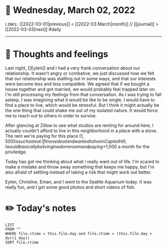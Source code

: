 # 📅 Wednesday, March 02, 2022
`LINKS:` [[2022-03-01|previous]] < [[2022-03 March|month]] // [[journal]] > [[2022-03-03|next]] 
#daily

---
# 💭 Thoughts and feelings
Last night, [[Eylen]] and I had a very frank conversation about our relationship. It wasn't angry or combative, we just discussed how we felt that our relationship was stallling out in some ways, and that our interests were become less and less compatible. We agreed that if we bought a house together and got married, we would probably feel trapped later on. I'm still processing my feelings from that conversation. As I was trying to fall asleep, I was imagining what it would be like to be single. I would have to find a place to live, which would be stressful. But I think it might actually be the one thing that could shake me out of my isolated nature. It would force me to reach out to others in order to survive. 

After glancing at Zillow to see what studios are renting for around here, I actually couldn't afford to live in this neighborhood in a place with a stove. The rent we're paying for this place ($1,500) is such a steal. If I moved out and wanted to live in Capitol Hill, I would basically be living in a dorm room and paying +$1,000 a month for the priviledge. 

Today has got me thinking about what I really want out of life. I'm scared to make a mistake and throw away something that keeps me happy, but I'm also afraid of settling instead of taking a risk that might work out better. 

Eylen, Christine, Eman, and I went to the Seattle Aquarium today. It was really fun, and I got some good photos and short videos of fish. 

# ✏️ Today's notes
```dataview
LIST 
FROM ""
WHERE file.ctime > this.file.day and file.ctime < (this.file.day + dur(1 day))
SORT file.ctime
```
